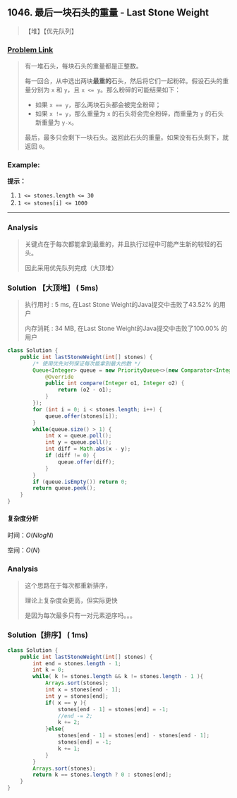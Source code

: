 ## 1046. 最后一块石头的重量 - Last Stone Weight

> 【堆】【优先队列】

### [Problem Link](<https://leetcode-cn.com/problems/last-stone-weight/>)

> 有一堆石头，每块石头的重量都是正整数。
>
> 每一回合，从中选出两块**最重的**石头，然后将它们一起粉碎。假设石头的重量分别为 `x` 和 `y`，且 `x <= y`。那么粉碎的可能结果如下：
>
> - 如果 `x == y`，那么两块石头都会被完全粉碎；
> - 如果 `x != y`，那么重量为 `x` 的石头将会完全粉碎，而重量为 `y` 的石头新重量为 `y-x`。
>
> 最后，最多只会剩下一块石头。返回此石头的重量。如果没有石头剩下，就返回 `0`。

### Example:

**提示：**

1. `1 <= stones.length <= 30`
2. `1 <= stones[i] <= 1000`

---

### Analysis

> 关键点在于每次都能拿到最重的，并且执行过程中可能产生新的较轻的石头。
>
> 因此采用优先队列完成（大顶堆）

### Solution 【大顶堆】 ( 5ms)

> 执行用时 : 5 ms, 在Last Stone Weight的Java提交中击败了43.52% 的用户
>
> 内存消耗 : 34 MB, 在Last Stone Weight的Java提交中击败了100.00% 的用户

```java
class Solution {
    public int lastStoneWeight(int[] stones) {
        /* 使用优先对列保证每次能拿到最大的数 */
        Queue<Integer> queue = new PriorityQueue<>(new Comparator<Integer>() {
            @Override
            public int compare(Integer o1, Integer o2) {
                return (o2 - o1);
            }
        });
        for (int i = 0; i < stones.length; i++) {
            queue.offer(stones[i]);
        }
        while(queue.size() > 1) {
            int x = queue.poll();
            int y = queue.poll();
            int diff = Math.abs(x - y);
            if (diff != 0) {
                queue.offer(diff);
            }
        }
        if (queue.isEmpty()) return 0;
        return queue.peek();
    }
}
```
#### 复杂度分析

时间：$O(NlogN)$

空间：$O(N)$



### Analysis

> 这个思路在于每次都重新排序，
>
> 理论上复杂度会更高，但实际更快
>
> 是因为每次最多只有一对元素逆序吗。。。

### Solution【排序】 ( 1ms)

```java
class Solution {
    public int lastStoneWeight(int[] stones) {
        int end = stones.length - 1;
        int k = 0;
        while( k != stones.length && k != stones.length - 1 ){
            Arrays.sort(stones);
            int x = stones[end - 1];
            int y = stones[end];
            if( x == y ){
                stones[end - 1] = stones[end] = -1;
                //end -= 2;
                k += 2;
            }else{
                stones[end - 1] = stones[end] - stones[end - 1];
                stones[end] = -1;
                k += 1;
            }
        }
        Arrays.sort(stones);
        return k == stones.length ? 0 : stones[end];
    }
}
```









